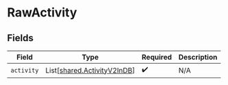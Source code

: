 # RawActivity


## Fields

| Field                                                                | Type                                                                 | Required                                                             | Description                                                          |
| -------------------------------------------------------------------- | -------------------------------------------------------------------- | -------------------------------------------------------------------- | -------------------------------------------------------------------- |
| `activity`                                                           | List[[shared.ActivityV2InDB](../../models/shared/activityv2indb.md)] | :heavy_check_mark:                                                   | N/A                                                                  |